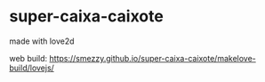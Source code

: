 # super-caixa-caixote
made with love2d

web build: https://smezzy.github.io/super-caixa-caixote/makelove-build/lovejs/
